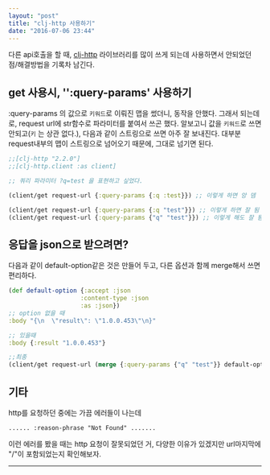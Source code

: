 ```yaml
---
layout: "post"
title: "clj-http 사용하기"
date: "2016-07-06 23:44"
---
```


다른 api호출을 할 때, [clj-http] 라이브러리를 많이 쓰게 되는데 사용하면서 안되었던 점/해결방법을 기록차 남긴다.

## get 사용시, '':query-params' 사용하기

:query-params 의 값으로 `키워드`로 이뤄진 맵을 썼더니, 동작을 안했다.
그래서 되는데로, request url에 str함수로 파라미터를 붙여서 쓰곤 했다.
알보고니 값을 `키워드`로 쓰면 안되고(`키` 는 상관 없다.), 다음과 같이 스트링으로 쓰면 아주 잘 보내진다.
대부분 request내부의 맵이 스트링으로 넘어오기 때문에, 그대로 넘기면 된다.


```clojure
;;[clj-http "2.2.0"]
;;[clj-http.client :as client]

;; 쿼리 파라미터 ?q=test 을 표현하고 싶었다.

(client/get request-url {:query-params {:q :test}}) ;; 이렇게 하면 앙 뎀

(client/get request-url {:query-params {:q "test"}}) ;; 이렇게 하면 잘 됨
(client/get request-url {:query-params {"q" "test"}}) ;; 이렇게 해도 잘 됨
```

## 응답을 json으로 받으려면?

다음과 같이 default-option같은 것은 만들어 두고, 다른 옵션과 함께 merge해서 쓰면 편리하다.

```clojure
(def default-option {:accept :json
                    :content-type :json
                    :as :json})
;; option 없을 때
:body "{\n  \"result\": \"1.0.0.453\"\n}"

;; 있을때
:body {:result "1.0.0.453"}

;;최종
(client/get request-url (merge {:query-params {"q" "test"}} default-option)) ;; 이렇게 하면 잘 됨
```


## 기타

http를 요청하던 중에는 가끔 에러들이 나는데

```
...... :reason-phrase "Not Found" .......
```

이런 에러를 봤을 때는 http 요청이 잘못되었던 거,
다양한 이유가 있겠지만 url마지막에 "/"이 포함되었는지 확인해보자.

-------

[clj-http]: https://github.com/dakrone/clj-http
